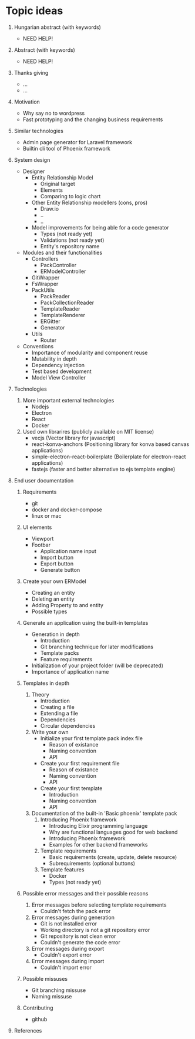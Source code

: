 # Topic ideas

 1. Hungarian abstract (with keywords)
 	- NEED HELP!
 2. Abstract (with keywords)
 	- NEED HELP!
 3. Thanks giving
 	- ...
	- ...
 4. Motivation
 	
	- Why say no to wordpress
	- Fast prototyping and the changing business requirements

 5. Similar technologies
	
 	- Admin page generator for Laravel framework
 	- Builtin cli tool of Phoenix framework

 6. System design
 	- Designer
		- Entity Relationship Model
			- Original target
			- Elements
			- Comparing to logic chart
		- Other Entity Relationship modellers (cons, pros)
			- Draw.io
			- ..
			- ..
		- Model improvements for being able for a code generator
			- Types (not ready yet)
			- Validations (not ready yet)
			- Entity's repository name
 	- Modules and their functionalities
 		- Controllers
			- PackController
			- ERModelController
		- GitWrapper
		- FsWrapper
		- PackUtils
			- PackReader
			- PackCollectionReader
			- TemplateReader
			- TemplateRenderer
			- ERGitter
			- Generator
		- Utils
			- Router
	- Conventions
		- Importance of modularity and component reuse
		- Mutability in depth
		- Dependency injection
		- Test based development
		- Model View Controller

 7. Technologies

 	1. More important external technologies
		- Nodejs
		- Electron
		- React
		- Docker
	2. Used own librarires (publicly available on MIT license)
		- vecjs (Vector library for javascript)
		- react-konva-anchors (Positioning library for konva based canvas applications)
		- simple-electron-react-boilerplate (Boilerplate for electron-react applications)
		- fastejs (faster and better alternative to ejs template engine)
		

 8. End user documentation
 	
	1. Requirements
		- git
		- docker and docker-compose
		- linux or mac
	2. UI elements
		- Viewport
		- Footbar
			- Application name input
			- Import button
			- Export button
			- Generate button
	3. Create your own ERModel
		- Creating an entity
		- Deleting an entity
		- Adding Property to and entity
		- Possible types
	4. Generate an application using the built-in templates
		- Generation in depth
			- Introduction
			- Git branching technique for later modifications
			- Template packs
			- Feature requirements
		- Initialization of your project folder (will be deprecated)
		- Importance of application name
	5. Templates in depth

		1. Theory
			- Introduction
			- Creating a file
			- Extending a file
			- Dependencies
			- Circular dependencies
		2. Write your own
			- Initialize your first template pack index file
				- Reason of existance
				- Naming convention
				- API
			- Create your first requirement file
				- Reason of existance
				- Naming convention
				- API
			- Create your first template
				- Introduction
				- Naming convention
				- API
		3. Documentation of the built-in 'Basic phoenix' template pack
			1. Introducing Phoenix framework
				- Introducing Elixir programming language
				- Why are functional languages good for web backend
				- Introducing Phoenix framework
				- Examples for other backend frameworks
			2. Template requirements 
				- Basic requirements (create, update, delete resource)
				- Subrequirements (optional buttons)
			3. Template features
				- Docker
				- Types (not ready yet)
	6. Possible error messages and their possible reasons
		1. Error messages before selecting template requirements
			- Couldn't fetch the pack error
		2. Error messages during generation
			- Git is not installed error
			- Working directory is not a git repository error
			- Git repository is not clean error
			- Couldn't generate the code error
		3. Error messages during export
			- Couldn't export error
		4. Error messages during import
			- Couldn't import error
	7. Possible missuses
		- Git branching missuse
		- Naming missuse
	8. Contributing
		- github
 9. References
